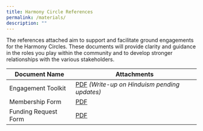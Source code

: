 ```yaml
---
title: Harmony Circle References
permalink: /materials/
description: ""
---
```

The references attached aim to support and facilitate ground engagements for the Harmony Circles. These documents will provide clarity and guidance in the roles you play within the community and to develop stronger relationships with the various stakeholders.

| Document Name | Attachments |
| -------- | -------- |
| Engagement Toolkit | [PDF](/files/engagement%20toolkit_digital.pdf) *(Write-up on Hinduism pending updates)* |
| Membership Form | [PDF](/files/harmony%20circle%20membership%20form.pdf) |
| Funding Request Form | [PDF](/files/harmony%20circle%20funding%20request.pdf) |